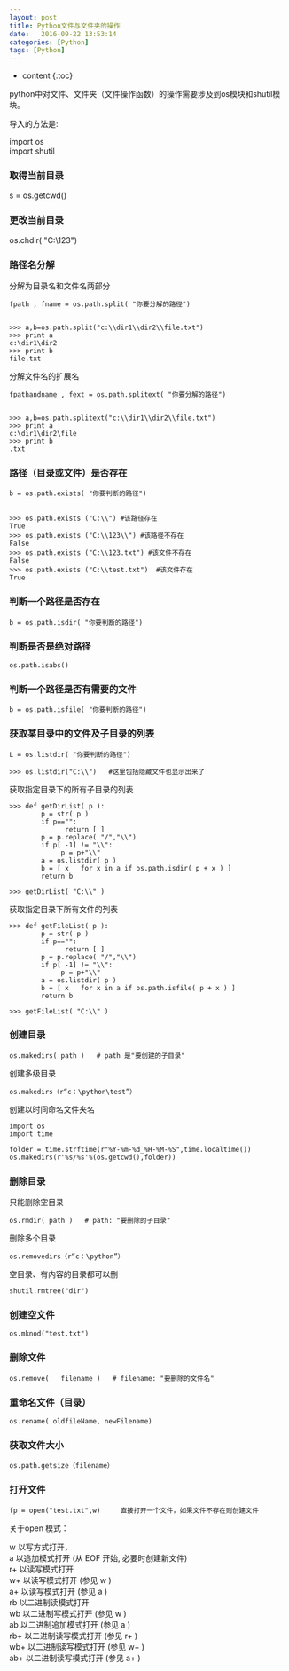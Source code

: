 ```yaml
---
layout: post
title: Python文件与文件夹的操作
date:   2016-09-22 13:53:14
categories: [Python]
tags: [Python]
---
```


* content
{:toc}

python中对文件、文件夹（文件操作函数）的操作需要涉及到os模块和shutil模块。   

导入的方法是:   

import os   
import shutil   

### 取得当前目录

s = os.getcwd()   

### 更改当前目录

os.chdir( "C:\\123")   

### 路径名分解

分解为目录名和文件名两部分   

	fpath , fname = os.path.split( "你要分解的路径")
	
	
	>>> a,b=os.path.split("c:\\dir1\\dir2\\file.txt")
	>>> print a
	c:\dir1\dir2
	>>> print b
	file.txt
	
分解文件名的扩展名   

	fpathandname , fext = os.path.splitext( "你要分解的路径")
	

	>>> a,b=os.path.splitext("c:\\dir1\\dir2\\file.txt")
	>>> print a
	c:\dir1\dir2\file
	>>> print b
	.txt

### 路径（目录或文件）是否存在

	b = os.path.exists( "你要判断的路径")

	
	>>> os.path.exists ("C:\\") #该路径存在
	True
	>>> os.path.exists ("C:\\123\\") #该路径不存在
	False
	>>> os.path.exists ("C:\\123.txt") #该文件不存在
	False
	>>> os.path.exists ("C:\\test.txt")  #该文件存在
	True

### 判断一个路径是否存在
	
	b = os.path.isdir( "你要判断的路径")	
	
### 判断是否是绝对路径
	
	os.path.isabs()
	
### 判断一个路径是否有需要的文件

	b = os.path.isfile( "你要判断的路径")

### 获取某目录中的文件及子目录的列表

	L = os.listdir( "你要判断的路径")
	
	>>> os.listdir("C:\\")   #这里包括隐藏文件也显示出来了

获取指定目录下的所有子目录的列表   

	
	>>> def getDirList( p ):
			p = str( p )
			if p=="":
				  return [ ]
			p = p.replace( "/","\\")
			if p[ -1] != "\\":
				 p = p+"\\"
			a = os.listdir( p )
			b = [ x   for x in a if os.path.isdir( p + x ) ]
			return b
	 
	>>> getDirList( "C:\\" )
	
获取指定目录下所有文件的列表   

	
	>>> def getFileList( p ):
			p = str( p )
			if p=="":
				  return [ ]
			p = p.replace( "/","\\")
			if p[ -1] != "\\":
				 p = p+"\\"
			a = os.listdir( p )
			b = [ x   for x in a if os.path.isfile( p + x ) ]
			return b
	 
	>>> getFileList( "C:\\" )

### 创建目录

	os.makedirs( path )   # path 是"要创建的子目录"
	
创建多级目录   

	os.makedirs（r“c：\python\test”）
	
创建以时间命名文件夹名   

	import os
	import time

	folder = time.strftime(r"%Y-%m-%d_%H-%M-%S",time.localtime())
	os.makedirs(r'%s/%s'%(os.getcwd(),folder))
	
### 删除目录

只能删除空目录   

	os.rmdir( path )   # path: "要删除的子目录"
	
删除多个目录   

	os.removedirs（r“c：\python”）

空目录、有内容的目录都可以删   

	
	shutil.rmtree("dir")    

### 创建空文件

	os.mknod("test.txt")        
	
### 删除文件

	os.remove(   filename )   # filename: "要删除的文件名"
	
### 重命名文件（目录）

	os.rename( oldfileName, newFilename)
	
### 获取文件大小

	os.path.getsize（filename）
	
### 打开文件

	fp = open("test.txt",w)     直接打开一个文件，如果文件不存在则创建文件

关于open 模式：   

w     以写方式打开，   
a     以追加模式打开 (从 EOF 开始, 必要时创建新文件)   
r+     以读写模式打开   
w+     以读写模式打开 (参见 w )   
a+     以读写模式打开 (参见 a )   
rb     以二进制读模式打开   
wb     以二进制写模式打开 (参见 w )   
ab     以二进制追加模式打开 (参见 a )   
rb+    以二进制读写模式打开 (参见 r+ )   
wb+    以二进制读写模式打开 (参见 w+ )   
ab+    以二进制读写模式打开 (参见 a+ )   

